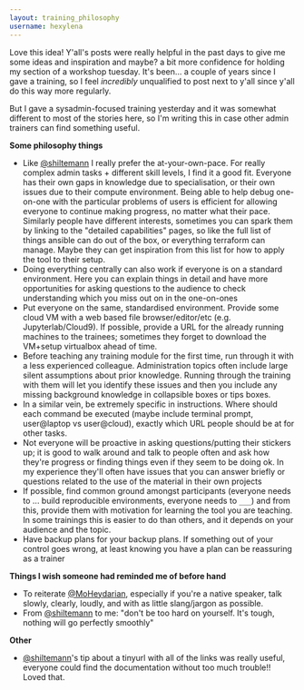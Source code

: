 ```yaml
---
layout: training_philosophy
username: hexylena
---
```


Love this idea! Y'all's posts were really helpful in the past days to give me some ideas and inspiration and maybe? a bit more confidence for holding my section of a workshop tuesday. It's been... a couple of years since I gave a training, so I feel *incredibly* unqualified to post next to y'all since y'all do this way more regularly.

But I gave a sysadmin-focused training yesterday and it was somewhat different to most of the stories here, so I'm writing this in case other admin trainers can find something useful.

**Some philosophy things**

- Like [@shiltemann](#shiltemann) I really prefer the at-your-own-pace. For really complex admin tasks + different skill levels, I find it a good fit. Everyone has their own gaps in knowledge due to specialisation, or their own issues due to their compute environment. Being able to help debug one-on-one with the particular problems of users is efficient for allowing everyone to continue making progress, no matter what their pace. Similarly people have different interests, sometimes you can spark them by linking to the "detailed capabilities" pages, so like the full list of things ansible can do out of the box, or everything terraform can manage. Maybe they can get inspiration from this list for how to apply the tool to their setup.
- Doing everything centrally can also work if everyone is on a standard environment. Here you can explain things in detail and have more opportunities for asking questions to the audience to check understanding which you miss out on in the one-on-ones
- Put everyone on the same, standardised environment. Provide some cloud VM with a web based file browser/editor/etc (e.g. Jupyterlab/Cloud9). If possible, provide a URL for the already running machines to the trainees; sometimes they forget to download the VM+setup virtualbox ahead of time.
- Before teaching any training module for the first time, run through it with a less experienced colleague. Administration topics often include large silent assumptions about prior knowledge. Running through the training with them will let you identify these issues and then you include any missing background knowledge in collapsible boxes or tips boxes.
- In a similar vein, be extremely specific in instructions. Where should each command be executed (maybe include terminal prompt, user@laptop vs user@cloud), exactly which URL people should be at for other tasks.
- Not everyone will be proactive in asking questions/putting their stickers up; it is good to walk around and talk to people often and ask how they're progress or finding things even if they seem to be doing ok. In my experience they'll often have issues that you can answer briefly or questions related to the use of the material in their own projects
- If possible, find common ground amongst participants (everyone needs to ... build reproducible environments, everyone needs to `___`) and from this, provide them with motivation for learning the tool you are teaching. In some trainings this is easier to do than others, and it depends on your audience and the topic.
- Have backup plans for your backup plans. If something out of your control goes wrong, at least knowing you have a plan can be reassuring as a trainer

**Things I wish someone had reminded me of before hand**

- To reiterate [@MoHeydarian](#moheydarian), especially if you're a native speaker, talk slowly,  clearly, loudly, and with as little slang/jargon as possible.
- From [@shiltemann](#shiltemann) to me: "don't be too hard on yourself. It's tough, nothing will go perfectly smoothly"

**Other**

- [@shiltemann](#shiltemann)'s tip about a tinyurl with all of the links was really useful, everyone could find the documentation without too much trouble!! Loved that.
